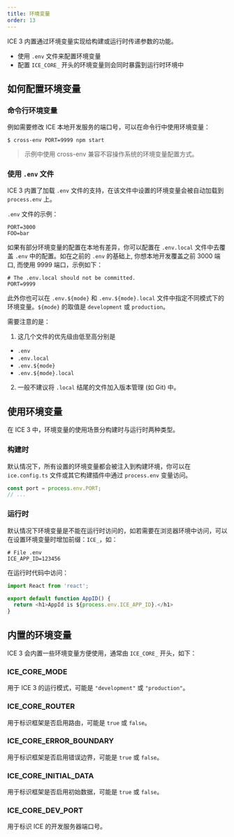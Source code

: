 ```yaml
---
title: 环境变量
order: 13
---
```


ICE 3 内置通过环境变量实现给构建或运行时传递参数的功能。

- 使用 `.env` 文件来配置环境变量
- 配置 `ICE_CORE_` 开头的环境变量则会同时暴露到运行时环境中

## 如何配置环境变量

### 命令行环境变量

例如需要修改 ICE 本地开发服务的端口号，可以在命令行中使用环境变量：

```shell
$ cross-env PORT=9999 npm start
```

> 示例中使用 cross-env 兼容不容操作系统的环境变量配置方式。

### 使用 `.env` 文件

ICE 3 内置了加载 `.env` 文件的支持，在该文件中设置的环境变量会被自动加载到 `process.env` 上。

`.env` 文件的示例：

```shell
PORT=3000
FOO=bar
```

如果有部分环境变量的配置在本地有差异，你可以配置在 `.env.local` 文件中去覆盖 `.env` 中的配置。如在之前的 `.env` 的基础上, 你想本地开发覆盖之前 3000 端口, 而使用 9999 端口，示例如下：

```shell
# The .env.local should not be committed.
PORT=9999
```

此外你也可以在 `.env.${mode}` 和 `.env.${mode}.local` 文件中指定不同模式下的环境变量。`${mode}` 的取值是 `development` 或 `production`。

需要注意的是：
1. 这几个文件的优先级由低至高分别是
  - `.env` 
  - `.env.local`
  - `.env.${mode}`
  - `.env.${mode}.local`
2. 一般不建议将 `.local` 结尾的文件加入版本管理 (如 Git) 中。

## 使用环境变量

在 ICE 3 中，环境变量的使用场景分构建时与运行时两种类型。

### 构建时

默认情况下，所有设置的环境变量都会被注入到构建环境，你可以在 `ice.config.ts` 文件或其它构建插件中通过 `process.env` 变量访问。

```js
const port = process.env.PORT;
// ...
```

### 运行时

默认情况下环境变量是不能在运行时访问的，如若需要在浏览器环境中访问，可以在设置环境变量时增加前缀：`ICE_`，如：

```shell
# File .env
ICE_APP_ID=123456
```

在运行时代码中访问：

```js
import React from 'react';

export default function AppID() {
  return <h1>AppId is ${process.env.ICE_APP_ID}.</h1>
}
```

## 内置的环境变量

ICE 3 会内置一些环境变量方便使用，通常由 `ICE_CORE_` 开头，如下：

### ICE_CORE_MODE

用于 ICE 3 的运行模式，可能是 `"development"` 或 `"production"`。

### ICE_CORE_ROUTER

用于标识框架是否启用路由，可能是 `true` 或 `false`。

### ICE_CORE_ERROR_BOUNDARY

用于标识框架是否启用错误边界，可能是 `true` 或 `false`。

### ICE_CORE_INITIAL_DATA

用于标识框架是否启用初始数据，可能是 `true` 或 `false`。

### ICE_CORE_DEV_PORT

用于标识 ICE 的开发服务器端口号。
